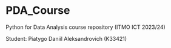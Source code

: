 # PDA_Course
Python for Data Analysis course repository (ITMO ICT 2023/24)

Student: Piatygo Daniil Aleksandrovich (K33421)

